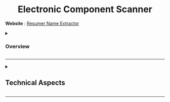 <h1 align="center" >Electronic Component Scanner</h1>

**Website** : [Resumer Name Extractor](https://resumer-name-extractor.herokuapp.com/)

<details>
<summary > 
<h3>Overview</h3> </summary>
<h4>It was a website that extract candidates name and make a excel file of candidates names and their file name. Than the excel file can be downloaded in the local computer. <h4>

#### Web view:
![](https://github.com/g0urav-hustler/Resumer-Name-Extractor/blob/master/web%20image/website%20image.png)
</details>

----------------------------

<details>
<summary > <h2>Technical Aspects</h2></summary>
- Extract the text frm pdf page.
- Extract the proper name of the person from the text

<h3> Technology Used </h3>

![](https://img.shields.io/badge/Python-3.7-blue.svg)
![](https://img.shields.io/badge/Flask-1.1.1-blue.svg)
![](https://img.shields.io/badge/Docker-20.10.12-blue.svg)
![](https://img.shields.io/badge/Heroku-7.59.1-blue.svg)

</details>
 
----------------------------
